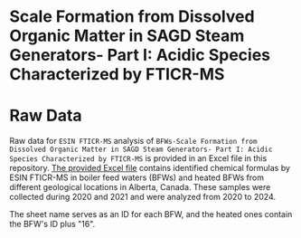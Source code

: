 # Scale Formation from Dissolved Organic Matter in SAGD Steam Generators- Part I: Acidic Species Characterized by FTICR-MS

# Raw Data

Raw data for `ESIN FTICR-MS` analysis of `BFWs-Scale Formation from Dissolved Organic Matter in SAGD Steam Generators- Part I: Acidic Species Characterized by FTICR-MS` is provided in an Excel file in this repository.
[The provided Excel file](https://github.com/Ali-Naderi-Gh/Acidic-Species-of-Formed-Scale-from-DOM-by-FTICR-MS/blob/main/BFWs_ESIN-FTICR-MS.xlsx) contains identified chemical formulas by ESIN FTICR-MS in boiler feed waters (BFWs) and heated BFWs from different geological locations in Alberta, Canada.
These samples were collected during 2020 and 2021 and were analyzed from 2020 to 2024.

The sheet name serves as an ID for each BFW, and the heated ones contain the BFW's ID plus "16".
